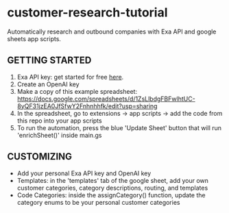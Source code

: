 # customer-research-tutorial
Automatically research and outbound companies with Exa API and google sheets app scripts. 

## GETTING STARTED
1. Exa API key: get started for free [here](dashboard.exa.ai).
2. Create an OpenAI key
3. Make a copy of this example spreadsheet: https://docs.google.com/spreadsheets/d/1ZsLlbdgFBFwlhtUC-8yQF31jzEA0JfSfwY2Fnhnhhfk/edit?usp=sharing
4. In the spreadsheet, go to extensions -> app scripts -> add the code from this repo into your app scripts
6. To run the automation, press the blue 'Update Sheet' button that will run 'enrichSheet()' inside main.gs

## CUSTOMIZING
- Add your personal Exa API key and OpenAI key 
- Templates: in the 'templates' tab of the google sheet, add your own customer categories, category descriptions, routing, and templates
- Code Categories: inside the assignCategory() function, update the category enums to be your personal customer categories 
